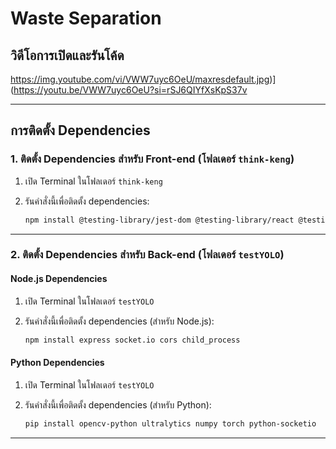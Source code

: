 # Waste Separation

## วิดีโอการเปิดและรันโค้ด
  https://img.youtube.com/vi/VWW7uyc6OeU/maxresdefault.jpg)](https://youtu.be/VWW7uyc6OeU?si=rSJ6QIYfXsKpS37v

---

## การติดตั้ง Dependencies

### 1. ติดตั้ง Dependencies สำหรับ Front-end (โฟลเดอร์ `think-keng`)

1. เปิด Terminal ในโฟลเดอร์ `think-keng`
2. รันคำสั่งนี้เพื่อติดตั้ง dependencies:

    ```bash
    npm install @testing-library/jest-dom @testing-library/react @testing-library/user-event filepond filepond-plugin-image-preview firebase@^10.14.1 react react-dom react-filepond react-html5-camera-photo react-icons react-router-dom react-scripts socket.io-client web-vitals zustand@^5.0.0-rc.2
    ```

---

### 2. ติดตั้ง Dependencies สำหรับ Back-end (โฟลเดอร์ `testYOLO`)

#### Node.js Dependencies

1. เปิด Terminal ในโฟลเดอร์ `testYOLO`
2. รันคำสั่งนี้เพื่อติดตั้ง dependencies (สำหรับ Node.js):

    ```bash
    npm install express socket.io cors child_process
    ```

#### Python Dependencies

1. เปิด Terminal ในโฟลเดอร์ `testYOLO`
2. รันคำสั่งนี้เพื่อติดตั้ง dependencies (สำหรับ Python):

    ```bash
    pip install opencv-python ultralytics numpy torch python-socketio
    ```

---
